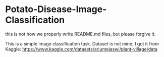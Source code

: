 # Potato-Disease-Image-Classification

this is not how we properly write README.md files, but please forgive it.

This is a simple image classification task. Dataset is not mine; I got it from Kaggle: https://www.kaggle.com/datasets/arjuntejaswi/plant-village/data
